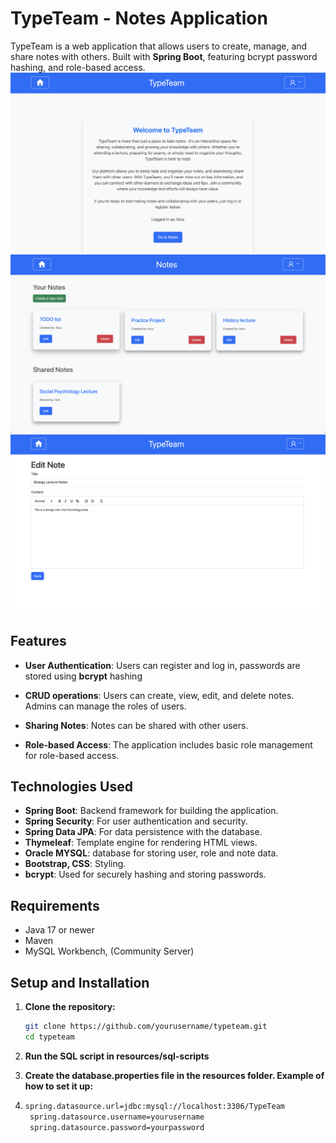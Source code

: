 # TypeTeam - Notes Application

TypeTeam is a web application that allows users to create, manage, and share notes with others. Built with **Spring Boot**, featuring bcrypt password hashing, and role-based access.
![Screenshot1](Screenshots/home-screenshot.png)
![Screenshot2](Screenshots/notes-screenshot.png)
![Screenshot2](Screenshots/notes-edit-screenshot.png)




## Features

- **User Authentication**: Users can register and log in, passwords are stored using **bcrypt** hashing


- **CRUD operations**: Users can create, view, edit, and delete notes. Admins can manage the roles of users.


- **Sharing Notes**: Notes can be shared with other users.


- **Role-based Access**: The application includes basic role management for role-based access.

## Technologies Used

- **Spring Boot**: Backend framework for building the application.
- **Spring Security**: For user authentication and security.
- **Spring Data JPA**: For data persistence with the database.
- **Thymeleaf**: Template engine for rendering HTML views.
- **Oracle MYSQL**: database for storing user, role and note data.
- **Bootstrap, CSS**: Styling.
- **bcrypt**: Used for securely hashing and storing passwords.

## Requirements

- Java 17 or newer
- Maven
- MySQL Workbench, (Community Server)

## Setup and Installation

1. **Clone the repository:**

   ```bash
   git clone https://github.com/yourusername/typeteam.git
   cd typeteam
   ```

2. **Run the SQL script in resources/sql-scripts**

3. **Create the database.properties file in the resources folder. Example of how to set it up:**
4. ```bash
   spring.datasource.url=jdbc:mysql://localhost:3306/TypeTeam
    spring.datasource.username=yourusername
    spring.datasource.password=yourpassword
   ```
   
